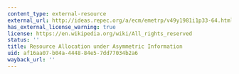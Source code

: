 ```yaml
---
content_type: external-resource
external_url: http://ideas.repec.org/a/ecm/emetrp/v49y1981i1p33-64.html
has_external_license_warning: true
license: https://en.wikipedia.org/wiki/All_rights_reserved
status: ''
title: Resource Allocation under Asymmetric Information
uid: af16aa07-b04a-4448-84e5-7dd77034b2a6
wayback_url: ''
---
```

